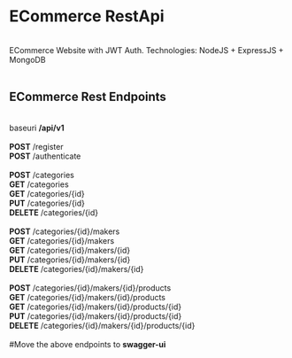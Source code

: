 <h1> ECommerce RestApi</h1><br/>
ECommerce Website with JWT Auth. Technologies: NodeJS + ExpressJS + MongoDB<br/>
<br/>
<h2>ECommerce Rest Endpoints </h2><br/>
baseuri <b>/api/v1</b><br/>
<br/>
<b>POST</b> 	/register<br/>
<b>POST</b> 	/authenticate<br/>
<br/>
<b>POST</b> 	/categories<br/>
<b>GET</b> 		/categories<br/>
<b>GET</b>  	/categories/{id}<br/>
<b>PUT</b>     	/categories/{id}<br/>
<b>DELETE</b>   /categories/{id}<br/>
<br/>
<b>POST</b>     /categories/{id}/makers<br/>
<b>GET</b>      /categories/{id}/makers<br/>
<b>GET</b>      /categories/{id}/makers/{id}<br/>
<b>PUT</b>      /categories/{id}/makers/{id}<br/>
<b>DELETE</b>   /categories/{id}/makers/{id}<br/>
<br/>
<b>POST</b>     /categories/{id}/makers/{id}/products<br/>
<b>GET</b>      /categories/{id}/makers/{id}/products<br/>
<b>GET</b>      /categories/{id}/makers/{id}/products/{id}<br/>
<b>PUT</b>      /categories/{id}/makers/{id}/products/{id}<br/>
<b>DELETE</b>   /categories/{id}/makers/{id}/products/{id}<br/>
<br/>
#Move the above endpoints to <b>swagger-ui</b>
